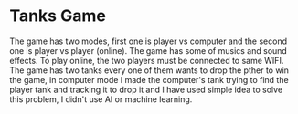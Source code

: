 # Tanks Game

The game has two modes, first one is player vs computer and the second one is player vs player (online).
The game has some of musics and sound effects. To play online, the two players must be connected to same WIFI.
The game has two tanks every one of them wants to drop the pther to win the game, in computer mode I made the computer's tank trying to find the player tank and tracking it to drop it and I have used simple idea to solve this problem, I didn't use AI or machine learning.
